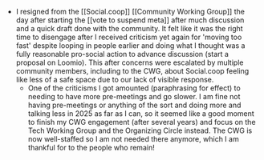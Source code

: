 - I resigned from the [[Social.coop]] [[Community Working Group]] the day after starting the [[vote to suspend meta]] after much discussion and a quick draft done with the community. It felt like it was the right time to disengage after I received criticism yet again for 'moving too fast' despite looping in people earlier and doing what I thought was a fully reasonable pro-social action to advance discussion (start a proposal on Loomio). This after concerns were escalated by multiple community members, including to the CWG, about Social.coop feeling like less of a safe space due to our lack of visible response.
  -  One of the criticisms I got amounted (paraphrasing for effect) to needing to have more pre-meetings and go slower. I am fine not having pre-meetings or anything of the sort and doing more and talking less in 2025 as far as I can, so it seemed like a good moment to finish my CWG engagement (after several years) and focus on the Tech Working Group and the Organizing Circle instead. The CWG is now well-staffed so I am not needed there anymore, which I am thankful for to the people who remain!
